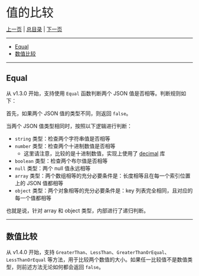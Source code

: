 <font size=6>值的比较</font>

[上一页](./10_scenarios.md) | [总目录](./README.md) | [下一页](./12_option.md)

---

- [Equal](#equal)
- [数值比较](#数值比较)

---

## Equal

从 v1.3.0 开始，支持使用 `Equal` 函数判断两个 JSON 值是否相等。判断规则如下：

首先，如果两个 JSON 值的类型不同，则返回 `false`。

当两个 JSON 值类型相同时，按照以下逻辑进行判断：

- `string` 类型：检查两个字符串值是否相等
- `number` 类型：检查两个十进制数值是否相等
    - 这里请注意，比较的是十进制数值，实现上使用了 [decimal](https://pkg.go.dev/github.com/shopspring/decimal) 库
- `boolean` 类型：检查两个布尔值是否相等
- `null` 类型：两个 null 值永远相等
- `array` 类型：两个数组相等的充分必要条件是：长度相等且在每一个索引位置上的 JSON 值都相等
- `object` 类型：两个对象相等的充分必要条件是：key 列表完全相同，且对应的每一个值都相等

也就是说，针对 array 和 object 类型，内部进行了递归判断。

---

## 数值比较

从 v1.4.0 开始，支持 `GreaterThan`、`LessThan`、`GreaterThanOrEqual`、`LessThanOrEqual` 等方法，用于比较两个数值的大小。如果任一比较值不是数值类型，则前述方法无论如何都会返回 `false`。
